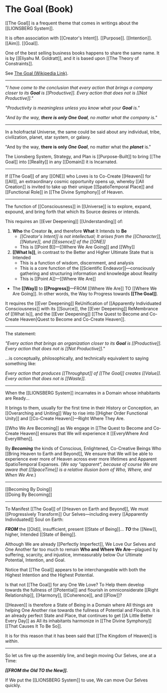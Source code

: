 # The Goal (Book)

[[The Goal]] is a frequent theme that comes in writings about the [[LIONSBERG System]].  

It is often association with [[Creator's Intent]]. [[Purpose]]. [[Intention]]. [[Aim]]. [[Goal]]. 

One of the best selling business books happens to share the same name. It is by [[Eliyahu M. Goldratt]], and it is based upon [[The Theory of Constraints]]. 

See [The Goal (Wikipedia Link)](https://en.wikipedia.org/wiki/The_Goal_(novel)).  

___

*"I have come to the conclusion that every action that brings a company closer to its **Goal** is [[Productive]]. Every action that does not is [[Not Productive]]."*

*"Productivity is meaningless unless you know what your **Goal** is."*  

*"And by the way, **there is only One Goal**, no matter what the company is."*  

___

In a holofractal Universe, the same could be said about any individual, tribe, civilization, planet, star system, or galaxy. 

"And by the way, **there is only *One Goal***, no matter what the ***planet*** is."

The Lionsberg System, Strategy, and Plan is [[Purpose-Built]] to bring [[The Goal]] into [[Reality]] in any [[Domain]] it is Incarnated. 

___
If [[The Goal]] of any [[ONE]] who Loves is to Co-Create [[Heaven]] for [[All]], an extraordinary cosmic opportunity opens up, whereby [[All Creation]] is invited to take up their unique [[SpatioTemporal Place]] and [[Functional Role]] in [[The Divine Symphony]] of Heaven. 

___

The function of [[Consciousness]] in [[Universe]] is to explore, expand, expound, and bring forth that which Its Source desires or intends. 

This requires an [[Ever Deepening]] [[Understanding]] of: 
1. **Who** the Creator ***Is***, and therefore **What** It Intends to **Be**
	- *[[Creator's Intent]] is not intellectual; It arises from the [[Character]], [[Nature]], and [[Essence]] of the [[ONE]]*    
	- This is [[Point B]]—[[Where We Are Going]] and [[Why]]  
2. **[[What Is]]**, in contrast to the Better and Higher Ultimate State that is Intended 
	- This is a function of wisdom, discernment, and analysis  
	- This is a core function of the [[Scientific Endeavor]]—consciously gathering and structuring information and knowledge about Reality  
	- This is [[Point A]]—[[Where We Are]]  
- The **[[Way]]** to **[[Progress]]**—FROM [[Where We Are]] TO [[Where We Are Going]]. In other words, the Way to Progress towards **[[The Goal]]**. 

It requires the [[Ever Deepening]] ReUnification of [[Apparently Individuated Consciousness]] with its [[Source]], the [[Ever Deepening]] ReMembrance of [[What Is]], and the [[Ever Deepening]] [[The Quest to Become and Co-Create Heaven|Quest to Become and Co-Create Heaven]].  

___
The statement: 

*"Every action that brings an organization closer to its **Goal** is [[Productive]]. Every action that does not is [[Not Productive]]."* 

...is conceptually, philosophically, and technically equivalent to saying something like: 

*Every action that produces [[Throughput]] of [[The Goal]] creates [[Value]]. Every action that does not is [[Waste]].*   

____
When the [[LIONSBERG System]] incarnates in a Domain whose inhabitants are Ready... 

It brings to them, usually for the first time in their History or Conception, an [[Overarching and Uniting]] Way to rise into [[Higher Order Functional Unity]] and [[Co-Create Heaven]]—Right Where They Are. 

[[Who We Are Becoming]] as We engage in [[The Quest to Become and Co-Create Heaven]] ensures that We will experience it [[EveryWhere And EveryWhen]]. 

By ***Becoming*** the kinds of Conscious, Enlightened, Co-Creative Beings Who [[Bring Heaven to Earth and Beyond]], We ensure that We will be able to experience ever more of Heaven across ever more lifetimes and Apparent SpatioTemporal Expanses. (*We say "apparent", because of course We are aware that [[SpaceTime]] is a relative illusion born of Who, Where, and When We Are.*)  

____
[[Becoming By Doing]]  
[[Doing By Becoming]]  
___

To Manifest [[The Goal]] of [[Heaven on Earth and Beyond]], We must [[Progressively Transform]] Our Selves—including every [[Apparently Individuated]] Soul on Earth: 

***FROM*** the [[Old]], insufficient, present [[State of Being]]...
***TO*** the [[New]], higher, Intended [[State of Being]].  

Although We are already [[Perfectly Imperfect]], We Love Our Selves and One Another far too much to remain **Who and Where We Are**—plagued by suffering, scarcity, and injustice, immeasurably below Our Ultimate Potential, Intention, and Goal.  

Notice that [[The Goal]] appears to be interchangeable with both the Highest Intention and the Highest Potential. 

Is that not [[The Goal]] for any One We Love? To Help them develop towards the fullness of [[Potential]] and flourish in omniconsiderate [[Right Relationship]], [[Harmony]], [[Coherence]], and [[Flow]]? 

[[Heaven]] is therefore a State of Being in a Domain where All things are helping One Another rise towards the fullness of Potential and Flourish. It is an already perfect State and Place, that continues to get [[A Little Better Every Day]] as All its inhabitants harmonize in [[The Divine Symphony]] [[That Causes It To Be So]]. 

It is for this reason that it has been said that [[The Kingdom of Heaven]] is *within*. 
___
So let us fire up the assembly line, and begin moving Our Selves, one at a Time: 

***[[FROM the Old TO the New]].***  

If We put the [[LIONSBERG System]] to use, We can move Our Selves quickly. 

